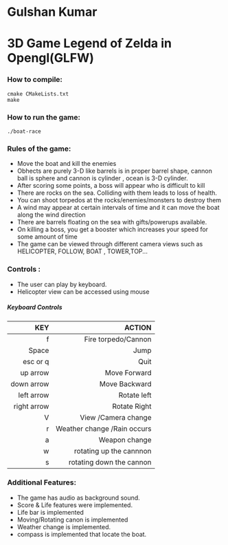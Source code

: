 

Gulshan Kumar
=================

3D Game Legend of Zelda in Opengl(GLFW)
=================

### How to compile:

```
cmake CMakeLists.txt
make
```

### How to run the game:

```
./boat-race
```

### Rules of the game:

* Move the boat and kill the enemies
* Obhects are purely 3-D like barrels is in proper barrel shape, cannon ball is sphere and cannon is cylinder , ocean is 3-D cylinder.
* After scoring some points, a boss will appear who is difficult to kill
* There are rocks on the sea. Colliding with them leads to loss of health.
* You can shoot torpedos at the rocks/enemies/monsters to destroy them
* A wind may appear at certain intervals of time and it can move the boat along the wind direction
* There are barrels floating on the sea with gifts/powerups available.
* On killing a boss, you get a booster which increases your speed for some amount of time
* The game can be viewed through different camera views such as HELICOPTER, FOLLOW, BOAT , TOWER,TOP...

### Controls :
* The user can play by keyboard.
* Helicopter view can be accessed using mouse

##### Keyboard Controls

|         KEY |     ACTION |
| ----------: | ---------: |
|           f | Fire torpedo/Cannon |
|           Space |  Jump |
|    esc or q |       Quit |
|    up arrow |       Move Forward |
|  down arrow |     Move Backward |
|  left arrow |  Rotate left |
| right arrow | Rotate Right |
| V | View /Camera change |
| r | Weather change /Rain occurs |
| a | Weapon change |
| w | rotating up the cannnon |
| s | rotating  down the cannon |

### Additional Features:
* The game has audio as background sound.
* Score & Life features were implemented.
* Life bar is implemented
* Moving/Rotating canon is implemented
* Weather change is implemented.
* compass is implemented that locate the boat.
